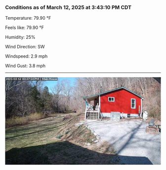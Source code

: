 ### Conditions as of March 12, 2025 at 3:43:10 PM CDT 

Temperature: 79.90 &deg;F

Feels like: 79.90 &deg;F

Humidity: 25%

Wind Direction: SW

Windspeed: 2.9 mph

Wind Gust: 3.8 mph

---

<img src="./images/latest.jpeg"/>


